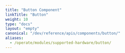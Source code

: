 ```yaml
---
title: "Button Component"
linkTitle: "Button"
weight: 10
type: "docs"
layout: "empty"
canonical: "/dev/reference/apis/components/button/"
aliases:
  - /operate/modules/supported-hardware/button/
---
```

